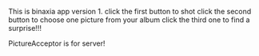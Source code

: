 This is binaxia app version 1.
click the first button to shot
click the second button to choose one picture from your album
click the third one to find a surprise!!!

PictureAcceptor is for server!